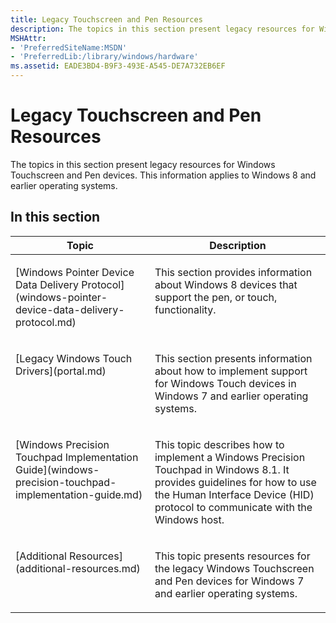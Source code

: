 ```yaml
---
title: Legacy Touchscreen and Pen Resources
description: The topics in this section present legacy resources for Windows Touchscreen and Pen devices. This information applies to Windows 8 and earlier operating systems.
MSHAttr:
- 'PreferredSiteName:MSDN'
- 'PreferredLib:/library/windows/hardware'
ms.assetid: EADE3BD4-B9F3-493E-A545-DE7A732EB6EF
---
```


# Legacy Touchscreen and Pen Resources


The topics in this section present legacy resources for Windows Touchscreen and Pen devices. This information applies to Windows 8 and earlier operating systems.

## In this section


<table>
<thead valign="bottom">
<tr class="header">
<th>Topic</th>
<th>Description</th>
</tr>
</thead>
<tbody valign="top">
<tr class="odd">
<td><p>[Windows Pointer Device Data Delivery Protocol](windows-pointer-device-data-delivery-protocol.md)</p></td>
<td><p>This section provides information about Windows 8 devices that support the pen, or touch, functionality.</p></td>
</tr>
<tr class="even">
<td><p>[Legacy Windows Touch Drivers](portal.md)</p></td>
<td><p>This section presents information about how to implement support for Windows Touch devices in Windows 7 and earlier operating systems.</p></td>
</tr>
<tr class="odd">
<td><p>[Windows Precision Touchpad Implementation Guide](windows-precision-touchpad-implementation-guide.md)</p></td>
<td><p>This topic describes how to implement a Windows Precision Touchpad in Windows 8.1. It provides guidelines for how to use the Human Interface Device (HID) protocol to communicate with the Windows host.</p></td>
</tr>
<tr class="even">
<td><p>[Additional Resources](additional-resources.md)</p></td>
<td><p>This topic presents resources for the legacy Windows Touchscreen and Pen devices for Windows 7 and earlier operating systems.</p></td>
</tr>
</tbody>
</table>